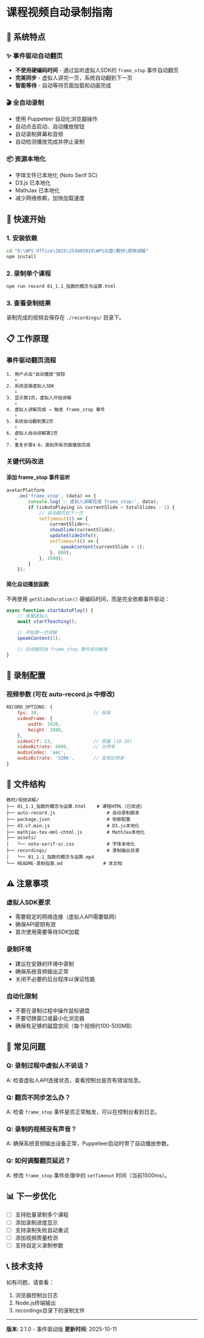 # 课程视频自动录制指南

## 🎯 系统特点

### ✨ 事件驱动自动翻页
- **不使用硬编码时间** - 通过监听虚拟人SDK的 `frame_stop` 事件自动翻页
- **完美同步** - 虚拟人讲完一页，系统自动翻到下一页
- **智能等待** - 自动等待页面加载和动画完成

### 🎬 全自动录制
- 使用 Puppeteer 自动化浏览器操作
- 自动点击启动、自动播放按钮
- 自动录制屏幕和音频
- 自动检测播放完成并停止录制

### 📦 资源本地化
- 字体文件已本地化 (Noto Serif SC)
- D3.js 已本地化
- MathJax 已本地化
- 减少网络依赖，加快加载速度

## 🚀 快速开始

### 1. 安装依赖

```bash
cd "D:\WPS Office\2025\254805819\WPS云盘\教材\视频讲解"
npm install
```

### 2. 录制单个课程

```bash
npm run record 01_1.1_指数的概念与运算.html
```

### 3. 查看录制结果

录制完成的视频会保存在 `./recordings/` 目录下。

## 📋 工作原理

### 事件驱动翻页流程

```
1. 用户点击"自动播放"按钮
   ↓
2. 系统连接虚拟人SDK
   ↓
3. 显示第1页，虚拟人开始讲解
   ↓
4. 虚拟人讲解完成 → 触发 frame_stop 事件
   ↓
5. 系统自动翻到第2页
   ↓
6. 虚拟人自动讲解第2页
   ↓
7. 重复步骤4-6，直到所有页面播放完成
```

### 关键代码改进

#### 添加 frame_stop 事件监听

```javascript
avatarPlatform
    .on('frame_stop', (data) => {
        console.log('✅ 虚拟人讲解完成 frame_stop:', data);
        if (isAutoPlaying && currentSlide < totalSlides - 1) {
            // 自动翻页到下一页
            setTimeout(() => {
                currentSlide++;
                showSlide(currentSlide);
                updateSlideInfo();
                setTimeout(() => {
                    speakContent(currentSlide + 1);
                }, 800);
            }, 1500);
        }
    });
```

#### 简化自动播放函数

不再使用 `getSlideDuration()` 硬编码时间，而是完全依赖事件驱动：

```javascript
async function startAutoPlay() {
    // 连接虚拟人
    await startTeaching();

    // 开始第一页讲解
    speakContent(1);

    // 后续翻页由 frame_stop 事件自动触发
}
```

## 🎥 录制配置

### 视频参数 (可在 auto-record.js 中修改)

```javascript
RECORD_OPTIONS: {
    fps: 30,                    // 帧率
    videoFrame: {
        width: 1920,
        height: 1080,
    },
    videoCrf: 23,               // 质量 (18-28)
    videoBitrate: 4000,         // 比特率
    audioCodec: 'aac',
    audioBitrate: '320k',       // 音频比特率
}
```

## 📁 文件结构

```
教材/视频讲解/
├── 01_1.1_指数的概念与运算.html    # 课程HTML（已改进）
├── auto-record.js                   # 自动录制脚本
├── package.json                     # 依赖配置
├── d3.v7.min.js                     # D3.js本地化
├── mathjax-tex-mml-chtml.js         # MathJax本地化
├── assets/
│   └── noto-serif-sc.css            # 字体本地化
├── recordings/                      # 录制输出目录
│   └── 01_1.1_指数的概念与运算.mp4
└── README-录制指南.md               # 本文档
```

## ⚠️ 注意事项

### 虚拟人SDK要求
- 需要稳定的网络连接（虚拟人API需要联网）
- 确保API密钥有效
- 首次使用需要等待SDK加载

### 录制环境
- 建议在安静的环境中录制
- 确保系统音频输出正常
- 关闭不必要的后台程序以保证性能

### 自动化限制
- 不要在录制过程中操作鼠标键盘
- 不要切换窗口或最小化浏览器
- 确保有足够的磁盘空间（每个视频约100-500MB）

## 🐛 常见问题

### Q: 录制过程中虚拟人不说话？
A: 检查虚拟人API连接状态，查看控制台是否有错误信息。

### Q: 翻页不同步怎么办？
A: 检查 `frame_stop` 事件是否正常触发，可以在控制台看到日志。

### Q: 录制的视频没有声音？
A: 确保系统音频输出设备正常，Puppeteer启动时带了自动播放参数。

### Q: 如何调整翻页延迟？
A: 修改 `frame_stop` 事件处理中的 `setTimeout` 时间（当前1500ms）。

## 📊 下一步优化

- [ ] 支持批量录制多个课程
- [ ] 添加录制进度显示
- [ ] 支持录制失败自动重试
- [ ] 添加视频质量检测
- [ ] 支持自定义录制参数

## 📞 技术支持

如有问题，请查看：
1. 浏览器控制台日志
2. Node.js终端输出
3. recordings目录下的录制文件

---

**版本**: 2.1.0 - 事件驱动版
**更新时间**: 2025-10-11
